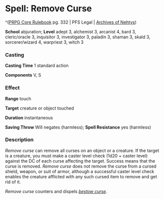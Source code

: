 # Spell: Remove Curse

^([PRPG Core Rulebook][ss-remove-curse] pg. 332 | PFS Legal | [Archives of Nehtys][sn-remove-curse])

**School** abjuration; **Level** adept 3, alchemist 3, arcanist 4, bard 3, cleric/oracle 3, inquisitor 3, investigator 3, paladin 3, shaman 3, skald 3, sorcerer/wizard 4, warpriest 3, witch 3

### Casting

**Casting Time** 1 standard action  

**Components** V, S

### Effect

**Range** touch  

**Target** creature or object touched  

**Duration** instantaneous  

**Saving Throw** Will negates (harmless); **Spell Resistance** yes (harmless)

### Description

_Remove curse_ can remove all curses on an object or a creature. If the target is a creature, you must make a caster level check (1d20 + caster level) against the DC of each curse affecting the target. Success means that the curse is removed. _Remove curse_ does not remove the curse from a cursed shield, weapon, or suit of armor, although a successful caster level check enables the creature afflicted with any such cursed item to remove and get rid of it.  

_Remove curse_ counters and dispels _[bestow curse]_.

[ss-remove-curse]: http://paizo.com/pathfinderRPG/v57
[sn-remove-curse]: http://www.archivesofnethys.com/SpellDisplay.aspx?ItemName=Remove%20Curse
[bestow curse]: http://www.archivesofnethys.com/SpellDisplay.aspx?ItemName=bestow%20curse